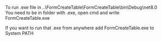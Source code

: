 To run .exe file in ..\FormCreateTable\FormCreateTable\bin\Debug\net8.0
You need to be in folder with .exe, open cmd and write FormCreateTable.exe <Path> <sqlType>

If you want to run that .exe from anywhere add FormCreateTable.exe to System PATH
